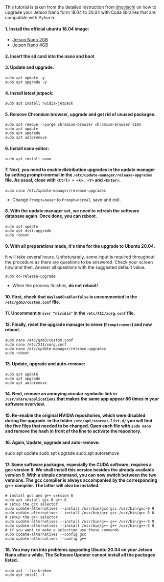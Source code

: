 This tutorial is taken from the detailed instruction from [dnovischi](https://github.com/dnovischi/jetson-nano-pythorch/issues/2#issuecomment-1101727407) on how to upgrade your Jetson Nano form 18.04 to 20.04 with Cuda libraries that are compatible with Pytorch.

#### 1. Install the official ubuntu 18.04 image:
- [Jetson Nano 2GB](https://developer.nvidia.com/embedded/learn/get-started-jetson-nano-2gb-devkit)
- [Jetson Nano 4GB](https://developer.nvidia.com/embedded/learn/get-started-jetson-nano-devkit)

#### 2. Insert the sd card into the nano and boot

#### 3. Update and upgrade:

    sudo apt update -y
    sudo apt upgrade -y

#### 4. Install latest jetpack:

    sudo apt install nvidia-jetpack

#### 5. Remove Chromium browser, upgrade and get rid of unused packages:

    sudo apt remove --purge chromium-browser chromium-browser-l10n
    sudo apt update
    sudo apt upgrade
    sudo apt autoremove

#### 6. Install nano editor:

    sudo apt install nano

#### 7. Next, you need to enable distribution upgrades in the update manager by setting prompt=normal in the `/etc/update-manager/release-upgrades` file. As usual, close with `<Ctrl> + <X>, <Y>` and `<Enter>`.

    sudo nano /etc/update-manager/release-upgrades

- Change `Prompt=never` to `Prompt=normal`, save and exit.

#### 8. With the update manager set, we need to refresh the software database again. Once done, you can reboot.

    sudo apt update
    sudo apt dist-upgrade
    sudo reboot

#### 9. With all preparations made, it's time for the upgrade to Ubuntu 20.04.
It will take several hours. Unfortunately, some input is required throughout the procedure as there are questions to be answered.
Check your screen now and then. Answer all questions with the suggested default value.

    sudo do-release-upgrade

- When the process finishes, **do not reboot!**

#### 10. First, check that `WaylandEnable=false` is uncommented in the `/etc/gdm3/custom.conf` file.

#### 11. Uncomment `Driver "nividia"` in the `/etc/X11/xorg.conf` file.

#### 12. Finally, reset the upgrade manager to never (`Prompt=never`) and now reboot.

    sudo nano /etc/gdm3/custom.conf
    sudo nano /etc/X11/xorg.conf
    sudo nano /etc/update-manager/release-upgrades
    sudo reboot

#### 13. Update, upgrade and auto-remove:

    sudo apt update
    sudo apt upgrade
    sudo apt autoremove

#### 14. Next, remove an annoying circular symbolic link in `/usr/share/applications` that makes the same app appear 86 times in your software overview.

#### 15. Re-enable the original NVIDIA repositories, which were disabled during the upgrade. In the folder `/etc/apt/sources.list.d/` you will find the five files that needed to be changed. Open each file with `sudo nano` and **remove the hash** in front of the line to activate the repository.

#### 16. Again, Update, upgrade and auto-remove:

sudo apt update
sudo apt upgrade
sudo apt autoremove

#### 17. Some software packages, especially the CUDA software, requires a gcc version 8. We shall install this version besides the already available version 9. With a simple command, you can now switch between the two versions. The gcc compiler is always accompanied by the corresponding g++ compiler. The latter will also be installed.

    # install gcc and g++ version 8
    sudo apt install gcc-8 g++-8
    # setup the gcc selector
    sudo update-alternatives --install /usr/bin/gcc gcc /usr/bin/gcc-9 9
    sudo update-alternatives --install /usr/bin/gcc gcc /usr/bin/gcc-8 8
    # setup the g++ selector
    sudo update-alternatives --install /usr/bin/g++ g++ /usr/bin/g++-9 9
    sudo update-alternatives --install /usr/bin/g++ g++ /usr/bin/g++-8 8
    # if you want to make a selection use these commands
    sudo update-alternatives --config gcc
    sudo update-alternatives --config g++

#### 18. You may run into problems upgrading Ubuntu 20.04 on your Jetson Nano after a while. The Software Updater cannot install all the packages listed.

    sudo apt --fix-broken
    sudo apt intall -f